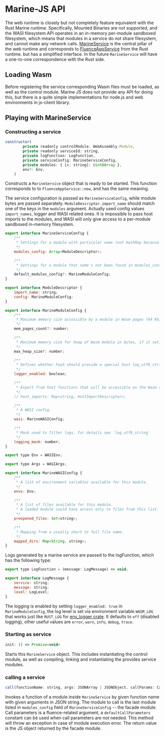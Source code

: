 # Marine-JS API

The web runtime is closely but not completely feature equivalent with the Rust Marine runtime. Specifically, Mounted Binaries are not supported, and the WASI filesystem API operates in an in-memory per-module sandboxed filesystem, which means that modules in a service do not share filesystem, and cannot make any network calls. [MarineService](https://github.com/fluencelabs/marine/blob/master/marine-js/npm-package/src/MarineService.ts#L25) is the central pillar of the web runtime and corresponds to [FluenceAppService](https://github.com/fluencelabs/marine/blob/master/crates/fluence-app-service/src/service.rs#L46) from the Rust runtime. but has a simplified interface. In the future `MarineService` will have a one-to-one correspondence with the Rust side.

## Loading Wasm

Before registering the service corresponding Wasm files must be loaded, as well as the control module. Marine JS does not provide any API for doing this, but there is a quite simple implementations for node.js and web environments in js-client library.

## Playing with MarineService

### Constructing a service

```javascript
constructor(
        private readonly controlModule: WebAssembly.Module,
        private readonly serviceId: string,
        private logFunction: LogFunction,
        private serviceConfig: MarineServiceConfig,
        private modules: { [x: string]: Uint8Array },
        env?: Env,
    ) 
```
Constructs a `MarineService` object that is ready to be started. This function corresponds to to `FluenceAppService::new`, and has the same meaning.

The service configuration is passed as `MarineServiceConfig`, while module bytes are passed separately. `ModuleDescriptor.import_name` should match one of the keys in the `modules` argument. Actually used config values `import_names`, logger and WASI related ones. It is impossible to pass host imports to the modules, and WASI will only give access to a per-module sandboxed in-memory filesystem.
```javascript
export interface MarineServiceConfig {
    /**
     * Settings for a module with particular name (not HashMap because the order is matter).
     */
    modules_config: Array<ModuleDescriptor>;

    /**
     * Settings for a module that name's not been found in modules_config.
     */
    default_modules_config?: MarineModuleConfig;
}

export interface ModuleDescriptor {
    import_name: string;
    config: MarineModuleConfig;
}

export interface MarineModuleConfig {
    /**
     * Maximum memory size accessible by a module in Wasm pages (64 Kb).
     */
    mem_pages_count?: number;

    /**
     * Maximum memory size for heap of Wasm module in bytes, if it set, mem_pages_count ignored.
     */
    max_heap_size?: number;

    /**
     * Defines whether FaaS should provide a special host log_utf8_string function for this module.
     */
    logger_enabled: boolean;

    /**
     * Export from host functions that will be accessible on the Wasm side by provided name.
     */
    // host_imports: Map<string, HostImportDescriptor>;

    /**
     * A WASI config.
     */
    wasi: MarineWASIConfig;

    /**
     * Mask used to filter logs, for details see `log_utf8_string`
     */
    logging_mask: number;
}

export type Env = WASIEnv;

export type Args = WASIArgs;

export interface MarineWASIConfig {
    /**
     * A list of environment variables available for this module.
     */
    envs: Env;

    /**
     * A list of files available for this module.
     * A loaded module could have access only to files from this list.
     */
    preopened_files: Set<string>;

    /**
     * Mapping from a usually short to full file name.
     */
    mapped_dirs: Map<String, string>;
}

```
Logs generated by a marine service are passed to the logFunction, which has the following type:
```javascript
export type LogFunction = (message: LogMessage) => void;

export interface LogMessage {
    service: string;
    message: string;
    level: LogLevel;
}
```

The logging is enabled by setting `logger_enabled: true` in `MarineModuleConfig`, the log level is set via environment variable `WASM_LOG` that works just like `RUST_LOG` for [env_logger crate](https://docs.rs/env_logger/latest/env_logger/). It defaults to `off` (disabled logging), other useful values are `error`, `warn`, `info`, `debug`, `trace`.


### Starting as service
```javascript
init: () => Promise<void>
```

Starts this `MarineService` object. This includes instantiating the control module, as well as compiling, linking and instantiating the provides service modules. 

### calling a service

```javascript
call(functionName: string, args: JSONArray | JSONObject, callParams: CallParameters): unknown
```

Invokes a function of a module inside `MarineService` by given function name with given arguments in JSON string. The module to call is the last module listed in `modules_config` field of `MarineServiceConfig` -- the facade module. Call parameters is a fluence-related argument, a `defaultCallParameters` constant can be used when call parameters are not needed. This method will throw an exception in case of module execution error. The return value is the JS object returned by the facade module.

